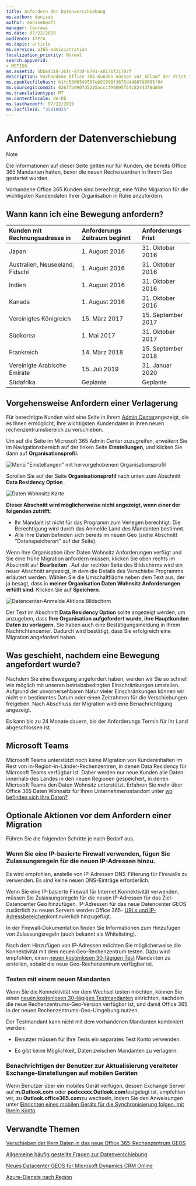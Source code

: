 ```yaml
---
title: Anfordern der Datenverschiebung
ms.author: deniseb
author: denisebmsft
manager: laurawi
ms.date: 07/22/2019
audience: ITPro
ms.topic: article
ms.service: o365-administration
localization_priority: Normal
search.appverid:
- MET150
ms.assetid: 5bb64310-36fc-473d-b791-a0176f21707f
description: Vorhandene Office 365 Kunden müssen vor Ablauf der Frist für Ihr Land eine Anforderung übermitteln, damit die Kundendaten ihrer teilnehmenden Office 365 Dienste in ihren neuen Geo verschoben werden.
ms.openlocfilehash: b1fc5606549597eb91990f3675d4d867d0605f04
ms.sourcegitcommit: 626ffb9907d5225acccf94095f54c8244df8dd49
ms.translationtype: MT
ms.contentlocale: de-DE
ms.lasthandoff: 07/22/2019
ms.locfileid: "35818025"
---
```

# <a name="how-to-request-your-data-move"></a>Anfordern der Datenverschiebung

> [!NOTE]
> Die Informationen auf dieser Seite gelten nur für Kunden, die bereits Office 365 Mandanten hatten, bevor die neuen Rechenzentren in Ihrem Geo gestartet wurden. 
  
Vorhandene Office 365 Kunden sind berechtigt, eine frühe Migration für die wichtigsten Kundendaten Ihrer Organisation in Ruhe anzufordern.  
  
## <a name="when-can-i-request-a-move"></a>Wann kann ich eine Bewegung anfordern?

|**Kunden mit Rechnungsadresse in**|**Anforderungs Zeitraum beginnt**|**Anforderungs Frist**|
|:-----|:-----|:-----|
|Japan  <br/> |1. August 2016  <br/> |31. Oktober 2016  <br/> |
|Australien, Neuseeland, Fidschi  <br/> |1. August 2016  <br/> |31. Oktober 2016  <br/> |
|Indien  <br/> |1. August 2016  <br/> |31. Oktober 2016  <br/> |
|Kanada  <br/> |1. August 2016  <br/> |31. Oktober 2016  <br/> |
|Vereinigtes Königreich  <br/> |15. März 2017  <br/> |15. September 2017  <br/> |
|Südkorea  <br/> |1. Mai 2017  <br/> |31. Oktober 2017  <br/> |
|Frankreich  <br/> |14. März 2018  <br/> |15. September 2018  <br/> |
|Vereinigte Arabische Emirate  <br/> |15. Juli 2019  <br/> |31. Januar 2020  <br/> |
|Südafrika  <br/> |Geplante  <br/> |Geplante  <br/> |
   
## <a name="how-to-request-a-move"></a>Vorgehensweise Anfordern einer Verlagerung

Für berechtigte Kunden wird eine Seite in Ihrem [Admin Center](https://aka.ms/365admin)angezeigt, die es Ihnen ermöglicht, Ihre wichtigsten Kundendaten in ihren neuen rechenzentrumsbereich zu verschieben.  
  
Um auf die Seite im Microsoft 365 Admin Center zuzugreifen, erweitern Sie im Navigationsbereich auf der linken Seite **Einstellungen**, und klicken Sie dann auf **Organisationsprofil**.
  
![Menü "Einstellungen" mit hervorgehobenem Organisationsprofil](media/22799fac-32b4-4f79-ae60-3f6ffb7cfbd7.png)
  
Scrollen Sie auf der Seite **Organisationsprofil** nach unten zum Abschnitt **Data Residency Option** . 
  
![Daten Wohnsitz Karte](media/dataresidencyae.jpg)
  
**Dieser Abschnitt wird möglicherweise nicht angezeigt, wenn einer der folgenden zutrifft**:
- Ihr Mandant ist nicht für das Programm zum Verlegen berechtigt.  Die Berechtigung wird durch das Anmelde Land des Mandanten bestimmt.
- Alle Ihre Daten befinden sich bereits im neuen Geo (siehe Abschnitt "Datenspeicherort" auf der Seite). 
  
Wenn Ihre Organisation über Daten Wohnsitz Anforderungen verfügt und Sie eine frühe Migration anfordern müssen, klicken Sie oben rechts im Abschnitt auf **Bearbeiten** . Auf der rechten Seite des Bildschirms wird ein neuer Abschnitt angezeigt, in dem die Details des Verschiebe Programms erläutert werden. Wählen Sie die Umschaltfläche neben dem Text aus, der ja besagt, dass in **meiner Organisation Daten Wohnsitz Anforderungen erfüllt sind**. Klicken Sie auf **Speichern**.
  
![Datencenter-Anmelde Aktions Bildschirm](media/dataresidencyflyoutae.jpg)
  
Der Text im Abschnitt **Data Residency Option** sollte angezeigt werden, um anzugeben, dass **Ihre Organisation aufgefordert wurde, ihre Hauptkunden Daten zu verlagern.** Sie haben auch eine Bestätigungsmeldung in Ihrem Nachrichtencenter. Dadurch wird bestätigt, dass Sie erfolgreich eine Migration angefordert haben. 


  
## <a name="what-happens-after-requesting-a-move"></a>Was geschieht, nachdem eine Bewegung angefordert wurde?

Nachdem Sie eine Bewegung angefordert haben, werden wir Sie so schnell wie möglich mit unseren betriebsbedingten Einschränkungen umstellen. Aufgrund der unvorhersehbaren Natur vieler Einschränkungen können wir nicht ein bestimmtes Datum oder einen Zeitrahmen für die Verschiebungen freigeben. Nach Abschluss der Migration wird eine Benachrichtigung angezeigt.
  
Es kann bis zu 24 Monate dauern, bis der Anforderungs Termin für Ihr Land abgeschlossen ist.
  
## <a name="microsoft-teams"></a>Microsoft Teams

Microsoft Teams unterstützt noch keine Migration von Kundeninhalten im Rest von in-Region-in-Länder-Rechenzentren, in denen Data Residency für Microsoft Teams verfügbar ist.  Daher werden nur neue Kunden alle Daten innerhalb des Landes in den neuen Regionen gespeichert, in denen Microsoft Teams den Daten Wohnsitz unterstützt.  Erfahren Sie mehr über Office 365 Daten Wohnsitz für Ihren Unternehmensstandort unter [wo befinden sich Ihre Daten?](https://products.office.com/where-is-your-data-located)   

## <a name="optional-actions-before-you-request-a-move"></a>Optionale Aktionen vor dem Anfordern einer Migration

Führen Sie die folgenden Schritte je nach Bedarf aus.
  
### <a name="if-you-use-an-ip-based-firewall-add-allow-rules-for-the-new-ip-addresses"></a>Wenn Sie eine IP-basierte Firewall verwenden, fügen Sie Zulassungsregeln für die neuen IP-Adressen hinzu.

Es wird empfohlen, anstelle von IP-Adressen DNS-Filterung für Firewalls zu verwenden. Es sind keine neuen DNS-Einträge erforderlich.
  
Wenn Sie eine IP-basierte Firewall für Internet Konnektivität verwenden, müssen Sie Zulassungsregeln für die neuen IP-Adressen für das Ziel-Datencenter Geo hinzufügen. IP-Adressen für das neue Datencenter GEOS zusätzlich zu neuen Servern werden Office 365- [URLs und IP-Adressbereichen](https://go.microsoft.com/fwlink/p/?LinkId=229631)kontinuierlich hinzugefügt.
  
In der Firewall-Dokumentation finden Sie Informationen zum Hinzufügen von Zulassungsregeln (auch bekannt als Whitelisting).
  
Nach dem Hinzufügen von IP-Adressen möchten Sie möglicherweise die Konnektivität mit dem neuen Geo-Rechenzentrum testen. Dazu wird empfohlen, einen [neuen kostenlosen 30-tägigen Test](https://go.microsoft.com/fwlink/?LinkId=522463) Mandanten zu erstellen, sobald die neue Geo-Rechenzentrum verfügbar ist. 
  
### <a name="test-using-a-new-tenant"></a>Testen mit einem neuen Mandanten

Wenn Sie die Konnektivität vor dem Wechsel testen möchten, können Sie einen [neuen kostenlosen 30-tägigen Testmandanten](https://go.microsoft.com/fwlink/?LinkId=522463) einrichten, nachdem die neue Rechenzentrums-Geo-Version verfügbar ist, und damit Office 365 in der neuen Rechenzentrums-Geo-Umgebung nutzen. 
  
Der Testmandant kann nicht mit dem vorhandenen Mandanten kombiniert werden:
  
- Benutzer müssen für Ihre Tests ein separates Test Konto verwenden.
    
- Es gibt keine Möglichkeit, Daten zwischen Mandanten zu verlagern.
    
### <a name="notify-users-to-update-out-of-date-exchange-settings-on-mobile-devices"></a>Benachrichtigen der Benutzer zur Aktualisierung veralteter Exchange-Einstellungen auf mobilen Geräten

Wenn Benutzer über ein mobiles Gerät verfügen, dessen Exchange Server auf **m.Outlook.com** oder **podxxxxx.Outlook.com**festgelegt ist, empfehlen wir, zu **Outlook.office365.com**zu wechseln, indem Sie den Anweisungen unter [Einrichten eines mobilen Geräts für die Synchronisierung folgen. mit Ihrem Konto](https://support.office.com/article/c9139caf-01ab-41a0-827c-3c06ee569ed3).

## <a name="related-topics"></a>Verwandte Themen

[Verschieben der Kern Daten in das neue Office 365-Rechenzentrum GEOS](moving-data-to-new-datacenter-geos.md)

[Allgemeine häufig gestellte Fragen zur Datenverschiebung](data-move-faq.md)

[Neues Datacenter GEOS für Microsoft Dynamics CRM Online](https://go.microsoft.com/fwlink/p/?Linkid=615924)
  
[Azure-Dienste nach Region](https://azure.microsoft.com/en-us/regions/)
  

